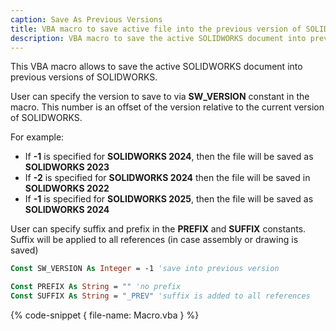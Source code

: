 ```yaml
---
caption: Save As Previous Versions
title: VBA macro to save active file into the previous version of SOLIDWORKS
description: VBA macro to save the active SOLIDWORKS document into previous version with optional suffix and prefix
---
```


This VBA macro allows to save the active SOLIDWORKS document into previous versions of SOLIDWORKS.

User can specify the version to save to via **SW_VERSION** constant in the macro. This number is an offset of the version relative to the current version of SOLIDWORKS.

For example:

* If **-1** is specified for **SOLIDWORKS 2024**, then the file will be saved as **SOLIDWORKS 2023**
* If **-2** is specified for **SOLIDWORKS 2024** then the file will be saved in **SOLIDWORKS 2022**
* If **-1** is specified for **SOLIDWORKS 2025**, then the file will be saved as **SOLIDWORKS 2024**

User can specify suffix and prefix in the **PREFIX** and **SUFFIX** constants. Suffix will be applied to all references (in case assembly or drawing is saved)

~~~ vb
Const SW_VERSION As Integer = -1 'save into previous version

Const PREFIX As String = "" 'no prefix
Const SUFFIX As String = "_PREV" 'suffix is added to all references
~~~

{% code-snippet { file-name: Macro.vba } %}